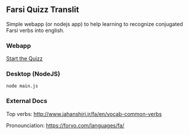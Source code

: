 ## Farsi Quizz Translit

Simple webapp (or nodejs app) to help learning to recognize conjugated Farsi verbs into english.


### Webapp

[Start the Quizz](http://htmlpreview.github.io/?https://github.com/benji/farsi-quizz-translit/blob/master/index.html)

### Desktop (NodeJS)

```node main.js```

### External Docs

Top verbs: http://www.jahanshiri.ir/fa/en/vocab-common-verbs

Pronounciation: https://forvo.com/languages/fa/
